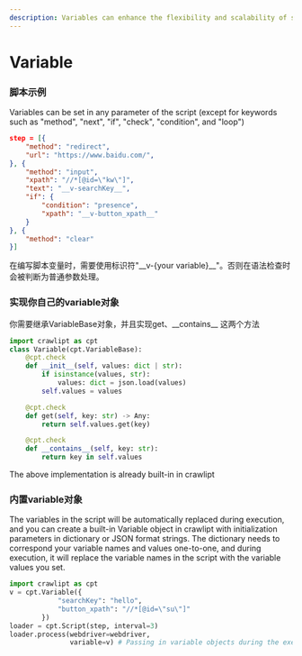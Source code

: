 ```yaml
---
description: Variables can enhance the flexibility and scalability of scripts, and can dynamically control the running of scripts
---
```


# Variable

### 脚本示例

Variables can be set in any parameter of the script (except for keywords such as "method", "next", "if", "check", "condition", and "loop")

```json
step = [{
    "method": "redirect",
    "url": "https://www.baidu.com/",
}, {
    "method": "input",
    "xpath": "//*[@id=\"kw\"]",
    "text": "__v-searchKey__",
    "if": {
        "condition": "presence",
        "xpath": "__v-button_xpath__"
    }
}, {
    "method": "clear"
}]
```

在编写脚本变量时，需要使用标识符"\_\_v-{your variable}\_\_"。否则在语法检查时会被判断为普通参数处理。

### 实现你自己的variable对象

你需要继承VariableBase对象，并且实现get、\_\_contains\_\_ 这两个方法

```python
import crawlipt as cpt
class Variable(cpt.VariableBase):
    @cpt.check
    def __init__(self, values: dict | str):
        if isinstance(values, str):
            values: dict = json.load(values)
        self.values = values

    @cpt.check
    def get(self, key: str) -> Any:
        return self.values.get(key)

    @cpt.check
    def __contains__(self, key: str):
        return key in self.values
```

The above implementation is already built-in in crawlipt

### 内置variable对象

The variables in the script will be automatically replaced during execution, and you can create a built-in Variable object in crawlipt with initialization parameters in dictionary or JSON format strings. The dictionary needs to correspond your variable names and values one-to-one, and during execution, it will replace the variable names in the script with the variable values you set.

```python
import crawlipt as cpt
v = cpt.Variable({
            "searchKey": "hello",
            "button_xpath": "//*[@id=\"su\"]"
        })
loader = cpt.Script(step, interval=3)
loader.process(webdriver=webdriver,
               variable=v) # Passing in variable objects during the execution phase
```
